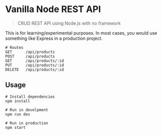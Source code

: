 # Vanilla Node REST API

> CRUD REST API using Node.js with no framework

This is for learning/experimental purposes. In most cases, you would use something like Express in a production project.

```
# Routes
GET      /api/products
POST     /api/products
GET      /api/products/:id
PUT      /api/products/:id
DELETE   /api/products/:id

```

## Usage

```
# Install dependencies
npm install

# Run in develpment
npm run dev

# Run in production
npm start
```
